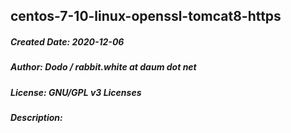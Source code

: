 ## centos-7-10-linux-openssl-tomcat8-https
##### Created Date: 2020-12-06
##### Author: Dodo / rabbit.white at daum dot net
##### License: GNU/GPL v3 Licenses
##### Description:
